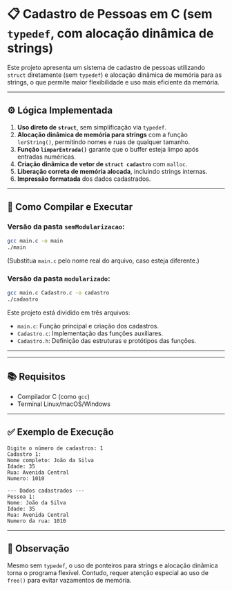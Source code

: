 # 📋 Cadastro de Pessoas em C (sem `typedef`, com alocação dinâmica de strings)

Este projeto apresenta um sistema de cadastro de pessoas utilizando `struct` diretamente (sem `typedef`) e alocação dinâmica de memória para as strings, o que permite maior flexibilidade e uso mais eficiente da memória.

---

## ⚙️ Lógica Implementada

1. **Uso direto de `struct`**, sem simplificação via `typedef`.
2. **Alocação dinâmica de memória para strings** com a função `lerString()`, permitindo nomes e ruas de qualquer tamanho.
3. **Função `limparEntrada()`** garante que o buffer esteja limpo após entradas numéricas.
4. **Criação dinâmica de vetor de `struct cadastro`** com `malloc`.
5. **Liberação correta de memória alocada**, incluindo strings internas.
6. **Impressão formatada** dos dados cadastrados.

---

## 🚀 Como Compilar e Executar

### Versão da pasta `semModularizacao`:
```bash
gcc main.c -o main
./main
```
(Substitua `main.c` pelo nome real do arquivo, caso esteja diferente.)

### Versão da pasta `modularizado`:

```bash
gcc main.c Cadastro.c -o cadastro
./cadastro
```

Este projeto está dividido em três arquivos:
- `main.c`: Função principal e criação dos cadastros.
- `Cadastro.c`: Implementação das funções auxiliares.
- `Cadastro.h`: Definição das estruturas e protótipos das funções.

---
---

## 📚 Requisitos

- Compilador C (como `gcc`)
- Terminal Linux/macOS/Windows

---

## ✅ Exemplo de Execução

```
Digite o número de cadastros: 1
Cadastro 1:
Nome completo: João da Silva
Idade: 35
Rua: Avenida Central
Numero: 1010

--- Dados cadastrados ---
Pessoa 1:
Nome: João da Silva
Idade: 35
Rua: Avenida Central
Numero da rua: 1010
```

---

## 🧹 Observação

Mesmo sem `typedef`, o uso de ponteiros para strings e alocação dinâmica torna o programa flexível. Contudo, requer atenção especial ao uso de `free()` para evitar vazamentos de memória.
